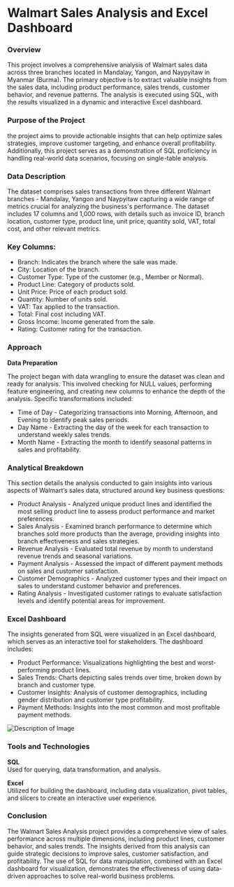 # Walmart Sales Analysis and Excel Dashboard
### Overview
This project involves a comprehensive analysis of Walmart sales data across three branches located in Mandalay, Yangon, and Naypyitaw in Myanmar (Burma). The primary objective is to extract valuable insights from the sales data, including product performance, sales trends, customer behavior, and revenue patterns. The analysis is executed using SQL, with the results visualized in a dynamic and interactive Excel dashboard.

### Purpose of the Project
the project aims to provide actionable insights that can help optimize sales strategies, improve customer targeting, and enhance overall profitability. Additionally, this project serves as a demonstration of SQL proficiency in handling real-world data scenarios, focusing on single-table analysis.

### Data Description
The dataset comprises sales transactions from three different Walmart branches - Mandalay, Yangon and Naypyitaw capturing a wide range of metrics crucial for analyzing the business's performance. The dataset includes 17 columns and 1,000 rows, with details such as invoice ID, branch location, customer type, product line, unit price, quantity sold, VAT, total cost, and other relevant metrics.

### Key Columns:
* Branch: Indicates the branch where the sale was made.
* City: Location of the branch.
* Customer Type: Type of the customer (e.g., Member or Normal).
* Product Line: Category of products sold.
* Unit Price: Price of each product sold.
* Quantity: Number of units sold.
* VAT: Tax applied to the transaction.
* Total: Final cost including VAT.
* Gross Income: Income generated from the sale.
* Rating: Customer rating for the transaction.

### Approach
**Data Preparation**

The project began with data wrangling to ensure the dataset was clean and ready for analysis. This involved checking for NULL values, performing feature engineering, and creating new columns to enhance the depth of the analysis. Specific transformations included:
* Time of Day - Categorizing transactions into Morning, Afternoon, and Evening to identify peak sales periods.
* Day Name - Extracting the day of the week for each transaction to understand weekly sales trends.
* Month Name - Extracting the month to identify seasonal patterns in sales and profitability.

### Analytical Breakdown
This section details the analysis conducted to gain insights into various aspects of Walmart’s sales data, structured around key business questions:

* Product Analysis - Analyzed unique product lines and identified the most selling product line to assess product performance and market preferences.
* Sales Analysis - Examined branch performance to determine which branches sold more products than the average, providing insights into branch effectiveness and sales strategies.
* Revenue Analysis - Evaluated total revenue by month to understand revenue trends and seasonal variations.
* Payment Analysis - Assessed the impact of different payment methods on sales and customer satisfaction.
* Customer Demographics - Analyzed customer types and their impact on sales to understand customer behavior and preferences.
* Rating Analysis - Investigated customer ratings to evaluate satisfaction levels and identify potential areas for improvement.

### Excel Dashboard
The insights generated from SQL were visualized in an Excel dashboard, which serves as an interactive tool for stakeholders. The dashboard includes:
* Product Performance: Visualizations highlighting the best and worst-performing product lines.
* Sales Trends: Charts depicting sales trends over time, broken down by branch and customer type.
* Customer Insights: Analysis of customer demographics, including gender distribution and customer type profitability.
* Payment Methods: Insights into the most common and most profitable payment methods.

![Description of Image](https://drive.google.com/uc?export=view&id=1Yd5Hjc3eFaI5iTZrleBJEoJyZe7ljww4)

### Tools and Technologies
**SQL**         
Used for querying, data transformation, and analysis.

**Excel**     
Utilized for building the dashboard, including data visualization, pivot tables, and slicers to create an interactive user experience.

### Conclusion
The Walmart Sales Analysis project provides a comprehensive view of sales performance across multiple dimensions, including product lines, customer behavior, and sales trends. The insights derived from this analysis can guide strategic decisions to improve sales, customer satisfaction, and profitability. The use of SQL for data manipulation, combined with an Excel dashboard for visualization, demonstrates the effectiveness of using data-driven approaches to solve real-world business problems.


